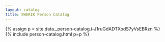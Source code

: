 ```yaml
---
layout: catalog
title: SWERIK Person Catalog
---
```

{% assign p = site.data._person-catalog.i-J1ruGdADTXodS7yVsEBRzn %}
{% include person-catalog.html p=p %}

